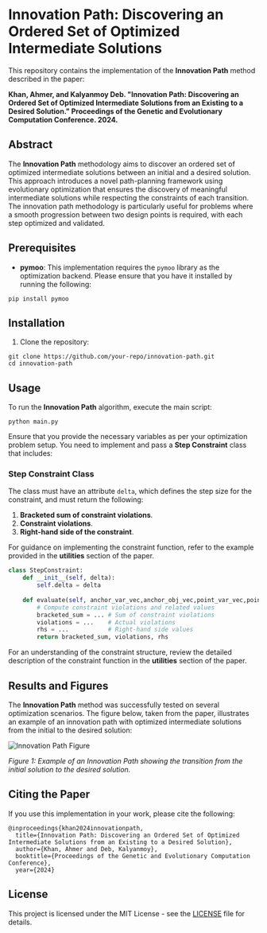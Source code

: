 # Innovation Path: Discovering an Ordered Set of Optimized Intermediate Solutions

This repository contains the implementation of the **Innovation Path** method described in the paper:

**Khan, Ahmer, and Kalyanmoy Deb. "Innovation Path: Discovering an Ordered Set of Optimized Intermediate Solutions from an Existing to a Desired Solution." Proceedings of the Genetic and Evolutionary Computation Conference. 2024.**

## Abstract

The **Innovation Path** methodology aims to discover an ordered set of optimized intermediate solutions between an initial and a desired solution. This approach introduces a novel path-planning framework using evolutionary optimization that ensures the discovery of meaningful intermediate solutions while respecting the constraints of each transition. The innovation path methodology is particularly useful for problems where a smooth progression between two design points is required, with each step optimized and validated.

## Prerequisites

- **pymoo**: This implementation requires the `pymoo` library as the optimization backend. Please ensure that you have it installed by running the following:

```
pip install pymoo
```

## Installation

1. Clone the repository:

```
git clone https://github.com/your-repo/innovation-path.git
cd innovation-path
```

## Usage

To run the **Innovation Path** algorithm, execute the main script:

```
python main.py
```

Ensure that you provide the necessary variables as per your optimization problem setup. You need to implement and pass a **Step Constraint** class that includes:

### Step Constraint Class

The class must have an attribute `delta`, which defines the step size for the constraint, and must return the following:

1. **Bracketed sum of constraint violations**.
2. **Constraint violations**.
3. **Right-hand side of the constraint**.

For guidance on implementing the constraint function, refer to the example provided in the **utilities** section of the paper.

```python
class StepConstraint:
    def __init__(self, delta):
        self.delta = delta
    
    def evaluate(self, anchor_var_vec,anchor_obj_vec,point_var_vec,point_obj_vec):
        # Compute constraint violations and related values
        bracketed_sum = ... # Sum of constraint violations
        violations = ...    # Actual violations
        rhs = ...           # Right-hand side values
        return bracketed_sum, violations, rhs
```

For an understanding of the constraint structure, review the detailed description of the constraint function in the **utilities** section of the paper.

## Results and Figures

The **Innovation Path** method was successfully tested on several optimization scenarios. The figure below, taken from the paper, illustrates an example of an innovation path with optimized intermediate solutions from the initial to the desired solution:

![Innovation Path Figure](Innovation_path/git_zdt.png)

*Figure 1: Example of an Innovation Path showing the transition from the initial solution to the desired solution.*

## Citing the Paper

If you use this implementation in your work, please cite the following:

```
@inproceedings{khan2024innovationpath,
  title={Innovation Path: Discovering an Ordered Set of Optimized Intermediate Solutions from an Existing to a Desired Solution},
  author={Khan, Ahmer and Deb, Kalyanmoy},
  booktitle={Proceedings of the Genetic and Evolutionary Computation Conference},
  year={2024}
```

## License

This project is licensed under the MIT License - see the [LICENSE](LICENSE) file for details.

